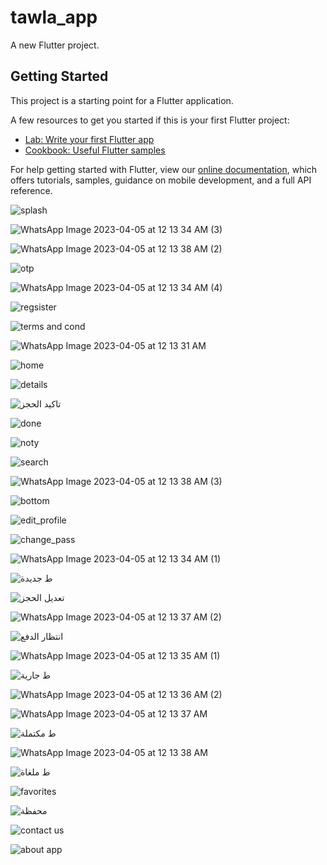# tawla_app

A new Flutter project.

## Getting Started

This project is a starting point for a Flutter application.

A few resources to get you started if this is your first Flutter project:

- [Lab: Write your first Flutter app](https://flutter.dev/docs/get-started/codelab)
- [Cookbook: Useful Flutter samples](https://flutter.dev/docs/cookbook)

For help getting started with Flutter, view our
[online documentation](https://flutter.dev/docs), which offers tutorials,
samples, guidance on mobile development, and a full API reference.

![splash](https://user-images.githubusercontent.com/122188401/229960544-0fafb88a-4933-49f3-8afe-6bf5a11e1e94.jpeg)

![WhatsApp Image 2023-04-05 at 12 13 34 AM (3)](https://user-images.githubusercontent.com/122188401/229960778-6dee0892-e843-4bf5-9904-446800abd49e.jpeg)

![WhatsApp Image 2023-04-05 at 12 13 38 AM (2)](https://user-images.githubusercontent.com/122188401/230521469-74caf82c-6699-4e85-80d4-d68dc170c23c.jpeg)

![otp](https://user-images.githubusercontent.com/122188401/229962767-29058897-8154-47b9-a55d-7cc918083cfa.jpeg)

![WhatsApp Image 2023-04-05 at 12 13 34 AM (4)](https://user-images.githubusercontent.com/122188401/229963753-891410b3-48e0-4bc3-bab0-63c4e2dd5b25.jpeg)

![regsister](https://user-images.githubusercontent.com/122188401/229963835-6fa6fce8-d85c-411a-a9ac-4aeb1079e49e.jpeg)

![terms and cond](https://user-images.githubusercontent.com/122188401/229963946-7ba6ec2f-7f50-4244-aa78-209532582f0e.jpeg)

![WhatsApp Image 2023-04-05 at 12 13 31 AM](https://user-images.githubusercontent.com/122188401/229964013-2d563b68-ec95-42e4-8b44-176e2ea4d33b.jpeg)

![home](https://user-images.githubusercontent.com/122188401/229964112-220d4068-e7bd-45c9-be82-ca9421b6781d.jpeg)

![details](https://user-images.githubusercontent.com/122188401/230517801-934247c3-2de5-4e3c-9ecc-4e0cd436d37b.jpg)

![تاكيد الحجز](https://user-images.githubusercontent.com/122188401/230519664-a67d61d4-43ba-4bf9-b23d-ac7a6a4fbf36.jpg)

![done](https://user-images.githubusercontent.com/122188401/230517931-e4cf08de-2197-4568-bf71-b9d4171aba6b.jpeg)

![noty](https://user-images.githubusercontent.com/122188401/230518257-1c28427f-7f04-4d4d-82f2-110b314078d4.jpeg)

![search](https://user-images.githubusercontent.com/122188401/230518297-1e7e96e7-ef59-45c0-833d-541e7c619cb3.jpeg)

![WhatsApp Image 2023-04-05 at 12 13 38 AM (3)](https://user-images.githubusercontent.com/122188401/230518352-cefc053a-d2f5-4332-a836-8be6a3e3f0f0.jpeg)

![bottom](https://user-images.githubusercontent.com/122188401/230518394-4d1c23ed-02d6-4edf-a19d-015cf2c1be9c.jpeg)

![edit_profile](https://user-images.githubusercontent.com/122188401/230520893-f8e5c047-1188-472b-a39e-eaf190e295fe.jpeg)

![change_pass](https://user-images.githubusercontent.com/122188401/230521031-c696fc5c-7e44-4e97-8ba8-efed29ccebe5.jpeg)

![WhatsApp Image 2023-04-05 at 12 13 34 AM (1)](https://user-images.githubusercontent.com/122188401/230518456-63d2efda-3884-4bb0-aa70-c51f50f10ea5.jpeg)

![ط جديدة](https://user-images.githubusercontent.com/122188401/230518568-29e8e054-f09a-4544-b690-d3b249b57032.jpg)

![تعديل الحجز](https://user-images.githubusercontent.com/122188401/230519710-445488ce-4f27-4fb1-9a88-774f1ac588cd.jpg)

![WhatsApp Image 2023-04-05 at 12 13 37 AM (2)](https://user-images.githubusercontent.com/122188401/230519797-cd0b988b-e055-4081-8280-e3a78217f3df.jpeg)

![انتظار الدفع](https://user-images.githubusercontent.com/122188401/230519882-c73c4904-7a31-492c-92a3-49f409bcd73a.jpg)

![WhatsApp Image 2023-04-05 at 12 13 35 AM (1)](https://user-images.githubusercontent.com/122188401/230520023-9daf195e-0f66-46f1-8337-3cb888189661.jpeg)

![ط جارية](https://user-images.githubusercontent.com/122188401/230520132-925b8486-5344-4d4e-9b86-30ca9a54f8ef.jpg)

![WhatsApp Image 2023-04-05 at 12 13 36 AM (2)](https://user-images.githubusercontent.com/122188401/230520208-58c004dc-4574-4ecd-935e-961bb5c3e4a3.jpeg)

![WhatsApp Image 2023-04-05 at 12 13 37 AM](https://user-images.githubusercontent.com/122188401/230520308-7eb06c56-4d6f-4391-b432-79ce6b3a57d7.jpeg)

![ط مكتملة](https://user-images.githubusercontent.com/122188401/230520349-bc5942e2-7169-4125-8688-a8b9bc95466e.jpg)

![WhatsApp Image 2023-04-05 at 12 13 38 AM](https://user-images.githubusercontent.com/122188401/230520447-81d8b4b6-369d-4f07-b87f-4fa870b7b027.jpeg)

![ط ملغاة](https://user-images.githubusercontent.com/122188401/230520484-ffab7f82-bcd0-4ac3-a4d6-0e5b9ac5bed7.jpg)

![favorites](https://user-images.githubusercontent.com/122188401/230520598-0e77a614-b6ae-4673-a6f2-84797aabdd10.jpeg)

![محفظة](https://user-images.githubusercontent.com/122188401/230520674-ed88a700-3c7a-4e4d-86ad-c2e0c46c8061.jpeg)

![contact us](https://user-images.githubusercontent.com/122188401/230520742-f76e6bd5-17a3-4fa9-be6d-db17f51282b1.jpeg)

![about app](https://user-images.githubusercontent.com/122188401/230520790-2e6bbfbf-cf42-43fe-b424-4c52022c575b.jpeg)





